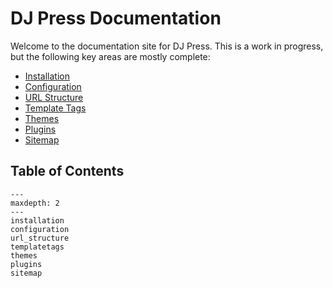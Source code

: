 # DJ Press Documentation

Welcome to the documentation site for DJ Press. This is a work in progress, but the following key areas are mostly
complete:

- [Installation](installation.md)
- [Configuration](configuration.md)
- [URL Structure](url_structure.md)
- [Template Tags](templatetags.md)
- [Themes](themes.md)
- [Plugins](plugins.md)
- [Sitemap](sitemap.md)

## Table of Contents

```{toctree}
---
maxdepth: 2
---
installation
configuration
url_structure
templatetags
themes
plugins
sitemap
```
